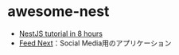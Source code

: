 # awesome-nest

* [NestJS tutorial in 8 hours](https://www.youtube.com/watch?v=fuskkKOiU5E)
* [Feed Next](https://github.com/ozkanonur/feednext)：Social Media用のアプリケーション